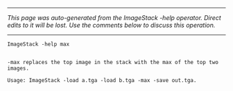 
---

_This page was auto-generated from the ImageStack -help operator. Direct edits to it will be lost. Use the comments below to discuss this operation._

---

```
ImageStack -help max


-max replaces the top image in the stack with the max of the top two images.

Usage: ImageStack -load a.tga -load b.tga -max -save out.tga.
```
